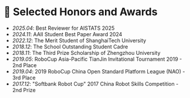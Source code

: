 # 🎉 Selected Honors and Awards

- *2025.04*: Best Reviewer for AISTATS 2025
- *2024.11*: AAII Student Best Paper Award 2024
- *2022.12*: The Merit Student of ShanghaiTech University
- *2018.12*: The School Outstanding Student Cadre
- *2018.11*: The Third Prize Scholarship of Zhengzhou University
- *2019.05*: RoboCup Asia-Pacific TianJin Invitational Tournament 2019 - 2nd Place
- *2019.04*: 2019 RoboCup China Open Standard Platform League (NAO) - 3rd Place
- *2017.12*: "Softbank Robot Cup" 2017 China Robot Skills Competition - 2nd Prize